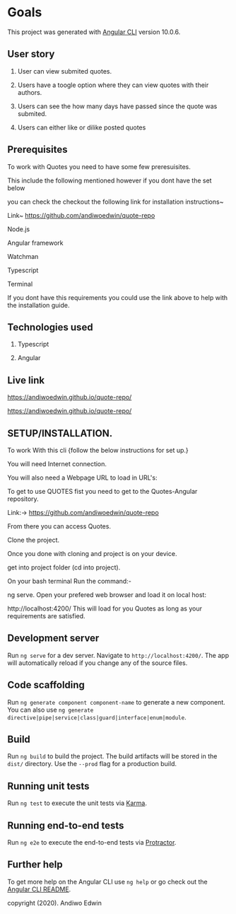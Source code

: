 # Goals

This project was generated with [Angular CLI](https://github.com/angular/angular-cli) version 10.0.6.

## User story

1. User can view submited quotes.

2. Users have a toogle option where they can view quotes with their authors.

3. Users can see the how many days have passed since the quote was submited.

4. Users can either like or dilike posted quotes

## Prerequisites
To work with Quotes you need to have some few preresuisites.

This include the following mentioned however if you dont have the set below

you can check the checkout the following link for installation instructions~

Link~ https://github.com/andiwoedwin/quote-repo

Node.js

Angular framework

Watchman

Typescript

Terminal

If you dont have this requirements you could use the link above to help with the installation guide.

## Technologies used 

1. Typescript

2. Angular

## Live link

https://andiwoedwin.github.io/quote-repo/

https://andiwoedwin.github.io/quote-repo/

## SETUP/INSTALLATION.
To work With this cli {follow the below instructions for set up.}

You will need Internet connection.

You will also need a Webpage URL to load in URL's:

To get to use QUOTES fist you need to get to the Quotes-Angular repository.

Link:-> https://github.com/andiwoedwin/quote-repo

From there you can access Quotes.

Clone the project.

Once you done with cloning and project is on your device.

get into project folder (cd into project).

On your bash terminal Run the command:-

ng serve.
Open your prefered web browser and load it on local host:

http://localhost:4200/
This will load for you Quotes as long as your requirements are satisfied.

## Development server

Run `ng serve` for a dev server. Navigate to `http://localhost:4200/`. The app will automatically reload if you change any of the source files.

## Code scaffolding

Run `ng generate component component-name` to generate a new component. You can also use `ng generate directive|pipe|service|class|guard|interface|enum|module`.

## Build

Run `ng build` to build the project. The build artifacts will be stored in the `dist/` directory. Use the `--prod` flag for a production build.

## Running unit tests

Run `ng test` to execute the unit tests via [Karma](https://karma-runner.github.io).

## Running end-to-end tests

Run `ng e2e` to execute the end-to-end tests via [Protractor](http://www.protractortest.org/).

## Further help

To get more help on the Angular CLI use `ng help` or go check out the [Angular CLI README](https://github.com/angular/angular-cli/blob/master/README.md).

copyright (2020). Andiwo Edwin
